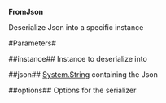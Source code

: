 **FromJson**

Deserialize Json into a specific instance

#Parameters#


##instance##
Instance to deserialize into

##json##
[System.String](System.String) containing the Json

##options##
Options for the serializer
